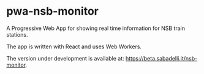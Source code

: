 # pwa-nsb-monitor

A Progressive Web App for showing real time information for NSB train stations.

The app is written with React and uses Web Workers.

The version under development is available at: https://beta.sabadelli.it/nsb-monitor.
